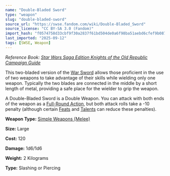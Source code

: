 ```yaml
---
name: "Double-Bladed Sword"
type: "weapon"
slug: "double-bladed-sword"
source_url: "https://swse.fandom.com/wiki/Double-Bladed_Sword"
source_license: "CC BY-SA 3.0 (Fandom)"
import_hash: "f0574758d33cbf9f30a2837f61bd504de0a6f98ba51aebd6cfef9b08703ca98b"
last_imported: "2025-09-12"
tags: [SWSE, Weapon]
---
```

*Reference Book: [Star Wars Saga Edition Knights of the Old Republic Campaign Guide](https://swse.fandom.com/wiki/Star_Wars_Saga_Edition_Knights_of_the_Old_Republic_Campaign_Guide)*

This two-bladed version of the [War Sword](https://swse.fandom.com/wiki/War_Sword) allows those proficient in the use of two weapons to take advantage of their skills while wielding only one weapon. Typically the two blades are connected in the middle by a short length of metal, providing a safe place for the wielder to grip the weapon.

A Double-Bladed Sword is a Double Weapon. You can attack with both ends of the weapon as a [Full-Round Action](https://swse.fandom.com/wiki/Full-Round_Action), but both attack rolls take a -10 penalty (although certain [Feats](https://swse.fandom.com/wiki/Feats) and [Talents](https://swse.fandom.com/wiki/Talents) can reduce these penalties).

**Weapon Type:** [Simple Weapons (Melee)](https://swse.fandom.com/wiki/Simple_Weapons_(Melee))

**Size:** Large

**Cost:** 120

**Damage:** 1d6/1d6

**Weight:** 2 Kilograms

**Type:** Slashing or Piercing